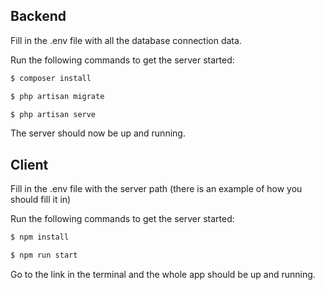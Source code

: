 ## Backend

Fill in the .env file with all the database connection data.

Run the following commands to get the server started:

```bash
$ composer install
```

```bash
$ php artisan migrate
```

```bash
$ php artisan serve
```

The server should now be up and running.

## Client

Fill in the .env file with the server path (there is an example of how you should fill it in)

Run the following commands to get the server started:

```bash
$ npm install
```

```bash
$ npm run start
```

Go to the link in the terminal and the whole app should be up and running.